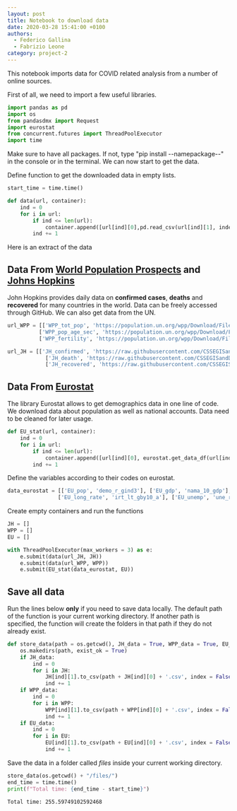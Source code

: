 ```yaml
---
layout: post
title: Notebook to download data
date: 2020-03-28 15:41:00 +0100
authors:
  - Federico Gallina
  - Fabrizio Leone
category: project-2
---
```

This notebook imports data for COVID related analysis from a number of online sources.

First of all, we need to import a few useful libraries.

```python
import pandas as pd
import os
from pandasdmx import Request
import eurostat
from concurrent.futures import ThreadPoolExecutor
import time
```

Make sure to have all packages. If not, type "pip install --namepackage--" in the console or in the terminal. We can now start to get the data.

Define function to get the downloaded data in empty lists.

```python
start_time = time.time()

def data(url, container):
    ind = 0
    for i in url:
        if ind <= len(url):
            container.append([url[ind][0],pd.read_csv(url[ind][1], index_col = 0, parse_dates = [0])])
        ind += 1
```

Here is an extract of the data

## Data From [World Population Prospects](https://population.un.org/wpp/Download/Standard/CSV/) and [Johns Hopkins](https://github.com/CSSEGISandData/COVID-19/tree/master/csse_covid_19_data/csse_covid_19_time_series)

John Hopkins provides daily data on **confirmed cases**, **deaths** and **recovered** for many countries in the world. Data can be freely accessed through GitHub. We can also get data from the UN.

```python
url_WPP = [['WPP_tot_pop', 'https://population.un.org/wpp/Download/Files/1_Indicators%20(Standard)/CSV_FILES/WPP2019_TotalPopulationBySex.csv'],
          ['WPP_pop_age_sec', 'https://population.un.org/wpp/Download/Files/1_Indicators%20(Standard)/CSV_FILES/WPP2019_PopulationByAgeSex_Medium.csv'],
          ['WPP_fertility', 'https://population.un.org/wpp/Download/Files/1_Indicators%20(Standard)/CSV_FILES/WPP2019_Fertility_by_Age.csv']]

url_JH = [['JH_confirmed', 'https://raw.githubusercontent.com/CSSEGISandData/COVID-19/master/csse_covid_19_data/csse_covid_19_time_series/time_series_covid19_confirmed_global.csv'],
            ['JH_death', 'https://raw.githubusercontent.com/CSSEGISandData/COVID-19/master/csse_covid_19_data/csse_covid_19_time_series/time_series_covid19_deaths_global.csv'],
            ['JH_recovered', 'https://raw.githubusercontent.com/CSSEGISandData/COVID-19/master/csse_covid_19_data/csse_covid_19_time_series/time_series_covid19_recovered_global.csv']]

```

## Data From [Eurostat](https://ec.europa.eu/eurostat/web/population-demography-migration-projections/data/database)

The library Eurostat allows to get demographics data in one line of code. We download data about population as well as national accounts. Data need to be cleaned for later usage.

```python
def EU_stat(url, container):
    ind = 0
    for i in url:
        if ind <= len(url):
            container.append([url[ind][0], eurostat.get_data_df(url[ind][1])])
        ind += 1
```

Define the variables according to their codes on eurostat.

```python
data_eurostat = [['EU_pop', 'demo_r_gind3'], ['EU_gdp', 'nama_10_gdp'], ['EU_cons', 'nama_10_fcs'], ['EU_trade', 'nama_10_exi'], ['EU_short_rate', 'irt_st_a'],
                ['EU_long_rate', 'irt_lt_gby10_a'], ['EU_unemp', 'une_rt_a'], ['EU_inv', 'nama_10_an6']]
```

Create empty containers and run the functions

```python
JH = []
WPP = []
EU = []

with ThreadPoolExecutor(max_workers = 3) as e:
    e.submit(data(url_JH, JH))
    e.submit(data(url_WPP, WPP))
    e.submit(EU_stat(data_eurostat, EU))
```

## Save all data

Run the lines below **only** if you need to save data locally. The default path of the function is your current working directory. If another path is specified, the function will create the folders in that path if they do not already exist.

```python
def store_data(path = os.getcwd(), JH_data = True, WPP_data = True, EU_data = True):
    os.makedirs(path, exist_ok = True)
    if JH_data:
        ind = 0
        for i in JH:
            JH[ind][1].to_csv(path + JH[ind][0] + '.csv', index = False)
            ind += 1
    if WPP_data:
        ind = 0
        for i in WPP:
            WPP[ind][1].to_csv(path + WPP[ind][0] + '.csv', index = False)
            ind += 1
    if EU_data:
        ind = 0
        for i in EU:
            EU[ind][1].to_csv(path + EU[ind][0] + '.csv', index = False)
            ind += 1
```

Save the data in a folder called *files* inside your current working directory.

```python
store_data(os.getcwd() + "/files/")
end_time = time.time()
print(f"Total time: {end_time - start_time}")
```

    Total time: 255.59749102592468
